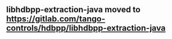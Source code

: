## libhdbpp-extraction-java moved to https://gitlab.com/tango-controls/hdbpp/libhdbpp-extraction-java
